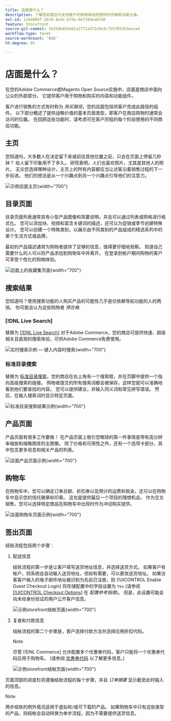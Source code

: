 ```yaml
---
title: 店面是什么？
description: 了解您的商店为支持客户的购物体验而提供的页面和功能元素。
exl-id: 1c64888f-2bc0-4e2e-b7da-0e7182ea67e0
feature: Storefront
source-git-commit: 3b359ed43e81a2771a372c8e3c7557853b3eecad
workflow-type: tm+mt
source-wordcount: '816'
ht-degree: 0%

---
```


# 店面是什么？

在您的Adobe Commerce或Magento Open Source实施中，店面是商店中面向公众的外部部分。 它提供客户用于购物和购买的内容和功能组件。

客户进行销售的方式有时称为 _购买路径_，您的店面包括供客户完成此路径的组件。 以下部分概述了提供战略价值的基本页面类型，即客户在商店购物时通常会访问的位置。 在回顾这些功能时，请考虑可在客户历程的每个阶段使用的不同商店功能。

## 主页

您知道吗，大多数人在决定留下来或前往其他位置之前，只会在页面上停留几秒钟？ 给人留下印象用不了多久。 研究表明，人们也喜欢照片，尤其是其他人的照片。 无论您选择哪种设计，主页上的所有内容都应当让访客沿着销售过程的下一步前进。 他们的想法是从一个兴趣点到另一个兴趣点引导他们的注意力。

![示例店面主页](./assets/storefront-homepage-full.png){width="700"}

## 目录页面

目录页面列表通常具有小型产品图像和简要说明，并且可以通过列表或网格进行格式化。 您可以添加块、视频和富含关键词的描述，还可以为促销或季节创建特殊设计。 您可以创建一个特殊类别，以展示由不同类别的产品组成的精选系列中的某个生活方式或品牌。

最初的产品描述通常为购物者提供了足够的信息，值得更仔细地观察。 知道自己需要什么的人可以将产品添加到购物车中并离开。 在登录到帐户期间购物的客户可享受个性化的购物体验。

![店面上的收藏集页面](./assets/storefront-collection-page.png){width="700"}

## 搜索结果

您知道吗？使用搜索功能的人购买产品的可能性几乎是仅依赖导航功能的人的两倍。 你可能会认为这些购物者 _预合格_.

### [!DNL Live Search]

替换为 [[!DNL Live Search]](https://experienceleague.adobe.com/docs/commerce-merchant-services/live-search/overview.html) 对于Adobe Commerce，您的商店可提供快速、超级相关且直观的搜索体验，可供Adobe Commerce免费使用。

![实时搜索示例 — 键入内容时搜索](./assets/storefront-search-as-you-type.png){width="700"}

### 标准目录搜索

替换为 [标准目录搜索](../catalog/search.md)，您的商店在右上角有一个搜索框，并在页脚中提供一个指向高级搜索的链接。 购物者提交的所有搜索词都会被保存，这样您就可以准确地看到他们要查找的内容。 您可以提供建议，并输入同义词和常见拼写错误。 然后，在输入搜索词时显示特定页面。

![标准目录搜索结果示例](./assets/storefront-search-results-page-full.png){width="700"}

## 产品页面

产品页面有很多工作要做！ 在产品页面上吸引您眼球的第一件事情是带有高分辨率缩放和缩略图库的主图像。 除了价格和可用性之外，还有一个选项卡部分，其中包含更多信息和相关产品的列表。

![店面产品页面示例](./assets/storefront-product-page-full-m.png){width="700"}

## 购物车

在购物车中，您可以确定订单总额、折扣券以及预计的运费和税金，还可以在购物车中显示您的信托徽章和印章。 这也是提供最后一个项目的理想机会。 作为交叉销售，您可以选择特定商品在购物车中出现时作为冲动购买提供。

![店面购物车页面示例](./assets/storefront-cart-full.png){width="700"}

## 签出页面

结账流程包括两个步骤：

1. 配送信息

   结账流程的第一步是让客户填写送货地址信息，并选择送货方式。 如果客户有帐户，则系统会自动输入送货地址，但如有需要，可以更改送货地址。
如果访客客户输入的电子邮件地址被识别为先前已注册，则 [!UICONTROL Enable Guest Checkout Login] 将存储配置中的字段设置为 `Yes` (请参阅 [[!UICONTROL Checkout Options]](../configuration-reference/sales/checkout.md#checkout-options) 在 _配置参考指南_)。 但是，此设置可能会向未经身份验证的用户公开客户信息。

   ![示例storefront结帐页面](./assets/storefront-checkout-shipping-full.png){width="700"}

1. 复查和付款信息

   结帐流程的第二个步骤是，客户选择付款方法并选择应用折扣代码。

   >[!NOTE]
   >
   >尽管 [!DNL Commerce] 允许配置多个优惠券代码，客户只能将一个优惠券代码应用于购物车。 (请参阅 [优惠券代码](../merchandising-promotions/price-rules-cart-coupon.md#coupon-codes) 以了解更多信息。)

   ![示例storefront结帐页面](./assets/storefront-checkout-payment-full.png){width="700"}

页面顶部的进度栏将遵循结账流程的每个步骤，并且 _订单摘要_ 显示截至此时输入的信息。

>[!NOTE]
>
>两步结账的例外情况适用于虚拟和/或可下载的产品。 如果购物车中只有这些类型的产品，则结帐会自动转换为单步流程，因为不需要提供送货信息。
